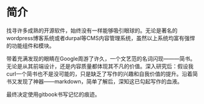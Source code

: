 # 简介

找寻许多成熟的开源软件，始终没有一样能够吸引眼球的。无论是著名的wordpress博客系统或者durpal等CMS内容管理系统，虽然以上系统均富有强悍的功能组件和模块。

带着充满发现的眼睛在Google周游了许久，一个文艺范的名词闪现———简书。无论是从其前端设计，还是内容质量都体现其不凡的价值。深入研究后：假设我curl一个简书也不是没可能的，只是缺乏了写作的兴趣和自我价值的提升。沿着简书又发现了神器——markdown，简单了解后，深知这已勾起写作的血液。

最终决定使用gitbook书写记忆的痕迹。